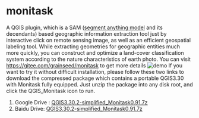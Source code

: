# monitask
A QGIS plugin, which is a SAM ([segment anything model](https://github.com/facebookresearch/segment-anything) and its decendants) based geographic information extraction tool just by interactive click on remote sensing image, as well as an efficient geospatial labeling tool. While extracting geometries for geographic entities much more quickly, you can construct and optimize a land-cover classification system according to the nature characteristics of earth photo.
You can visit https://gitee.com/grainseed/monitask to get more details
![demo](https://github.com/grainseed/monitask/assets/12957225/ce241cf3-f096-4ff2-b61d-c2bf3ec1121d)
If you want to try it without difficult installation, please follow these two links to download the compressed package which contains a portable QGIS3.30 with Monitask fully equipped. Just unzip the package into any disk root, and click the QGIS_Monitask icon to run.
1. Google Drive : [QGIS3.30.2-simplified_Monitask0.91.7z](https://drive.google.com/file/d/1o52WTYhLzT5zuSH8WLd2EusYyFFBvlyF/view?usp=sharing)
2. Baidu Drive: [QGIS3.30.2-simplified_Monitask0.91.7z](https://pan.baidu.com/s/177Y0KY0rqxATunR1CcFRmw?pwd=yiqc)

